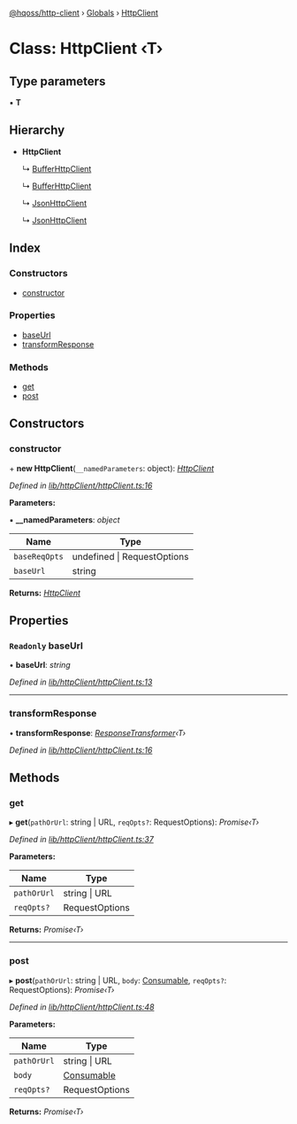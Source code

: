 [@hqoss/http-client](../README.md) › [Globals](../globals.md) › [HttpClient](httpclient.md)

# Class: HttpClient ‹**T**›

## Type parameters

▪ **T**

## Hierarchy

* **HttpClient**

  ↳ [BufferHttpClient](bufferhttpclient.md)

  ↳ [BufferHttpClient](bufferhttpclient.md)

  ↳ [JsonHttpClient](jsonhttpclient.md)

  ↳ [JsonHttpClient](jsonhttpclient.md)

## Index

### Constructors

* [constructor](httpclient.md#constructor)

### Properties

* [baseUrl](httpclient.md#readonly-baseurl)
* [transformResponse](httpclient.md#transformresponse)

### Methods

* [get](httpclient.md#get)
* [post](httpclient.md#post)

## Constructors

###  constructor

\+ **new HttpClient**(`__namedParameters`: object): *[HttpClient](httpclient.md)*

*Defined in [lib/httpClient/httpClient.ts:16](https://github.com/hqoss/node-http-client/blob/d317187/lib/httpClient/httpClient.ts#L16)*

**Parameters:**

▪ **__namedParameters**: *object*

Name | Type |
------ | ------ |
`baseReqOpts` | undefined &#124; RequestOptions |
`baseUrl` | string |

**Returns:** *[HttpClient](httpclient.md)*

## Properties

### `Readonly` baseUrl

• **baseUrl**: *string*

*Defined in [lib/httpClient/httpClient.ts:13](https://github.com/hqoss/node-http-client/blob/d317187/lib/httpClient/httpClient.ts#L13)*

___

###  transformResponse

• **transformResponse**: *[ResponseTransformer](../globals.md#responsetransformer)‹T›*

*Defined in [lib/httpClient/httpClient.ts:16](https://github.com/hqoss/node-http-client/blob/d317187/lib/httpClient/httpClient.ts#L16)*

## Methods

###  get

▸ **get**(`pathOrUrl`: string | URL, `reqOpts?`: RequestOptions): *Promise‹T›*

*Defined in [lib/httpClient/httpClient.ts:37](https://github.com/hqoss/node-http-client/blob/d317187/lib/httpClient/httpClient.ts#L37)*

**Parameters:**

Name | Type |
------ | ------ |
`pathOrUrl` | string &#124; URL |
`reqOpts?` | RequestOptions |

**Returns:** *Promise‹T›*

___

###  post

▸ **post**(`pathOrUrl`: string | URL, `body`: [Consumable](../globals.md#consumable), `reqOpts?`: RequestOptions): *Promise‹T›*

*Defined in [lib/httpClient/httpClient.ts:48](https://github.com/hqoss/node-http-client/blob/d317187/lib/httpClient/httpClient.ts#L48)*

**Parameters:**

Name | Type |
------ | ------ |
`pathOrUrl` | string &#124; URL |
`body` | [Consumable](../globals.md#consumable) |
`reqOpts?` | RequestOptions |

**Returns:** *Promise‹T›*
